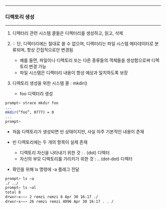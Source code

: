 -----
### 디렉토리 생성
-----
1. 디렉터리 관련 시스템 콜들은 디렉터리를 생성하고, 읽고, 삭제
2. 💡 단, 디렉터리에는 절대로 쓸 수 없으며, 디렉터리는 파일 시스템 메타데이터로 분류되며, 항상 간접적으로만 변경됨
   - 예를 들면, 파일이나 디렉토리 또는 다른 종류들의 객체들을 생성함으로써 디렉토리 변경 가능
   - 파일 시스템은 디렉터리 내용이 항상 예상과 일치하도록 보장

3. 디렉토리 생성을 위한 시스템 콜 : mkdir()
   - foo 디렉터리 생성
```bash
prompt> strace mkdir foo
...
mkdir(“foo”, 0777) = 0
...
prompt>
```

  - 처음 디렉토리가 생성되면 빈 상태이지만, 사실 아주 기본적인 내용이 존재
  - 빈 디렉토리에는 두 개의 항목이 실제 존재
    + 디렉토리 자신을 나타내기 위한 것 : . (dot) 디렉터
    + 자신의 부모 디렉토리를 가리키기 위한 것 : .. (dot-dot) 디렉터

  - 확인을 위해 ls 명령에 -a 플래그 전달
```bash
prompt> ls −a
./ ../
prompt> ls −al
total 8
drwxr−x−−− 2 remzi remzi 6 Apr 30 16:17 ./
drwxr−x−−− 26 remzi remzi 4096 Apr 30 16:17 . . /
```
